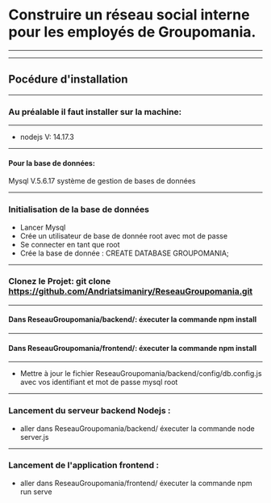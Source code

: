 # Construire un réseau social interne pour les employés de Groupomania.
*** 
***
## Pocédure d'installation
***
### Au préalable il faut installer sur la machine:
***

* nodejs V: 14.17.3


***
#### Pour la base de données:
Mysql V.5.6.17  système de gestion de bases de données
***
### Initialisation de la base de données
* Lancer Mysql
* Crée un utilisateur de base de donnée root avec mot de passe
* Se connecter en tant que root
* Crée la base de donnée : CREATE DATABASE GROUPOMANIA;
***
### Clonez le Projet: git clone https://github.com/Andriatsimaniry/ReseauGroupomania.git
***
#### Dans ReseauGroupomania/backend/: éxecuter la commande npm install
***
#### Dans ReseauGroupomania/frontend/: éxecuter la commande npm install
***

* Mettre à jour le fichier ReseauGroupomania/backend/config/db.config.js avec vos identifiant et mot de passe mysql root

***
### Lancement du serveur backend Nodejs : 
* aller dans ReseauGroupomania/backend/  éxecuter la commande node server.js
***
### Lancement de l'application frontend : 
* aller dans ReseauGroupomania/frontend/   éxecuter la commande npm run serve



